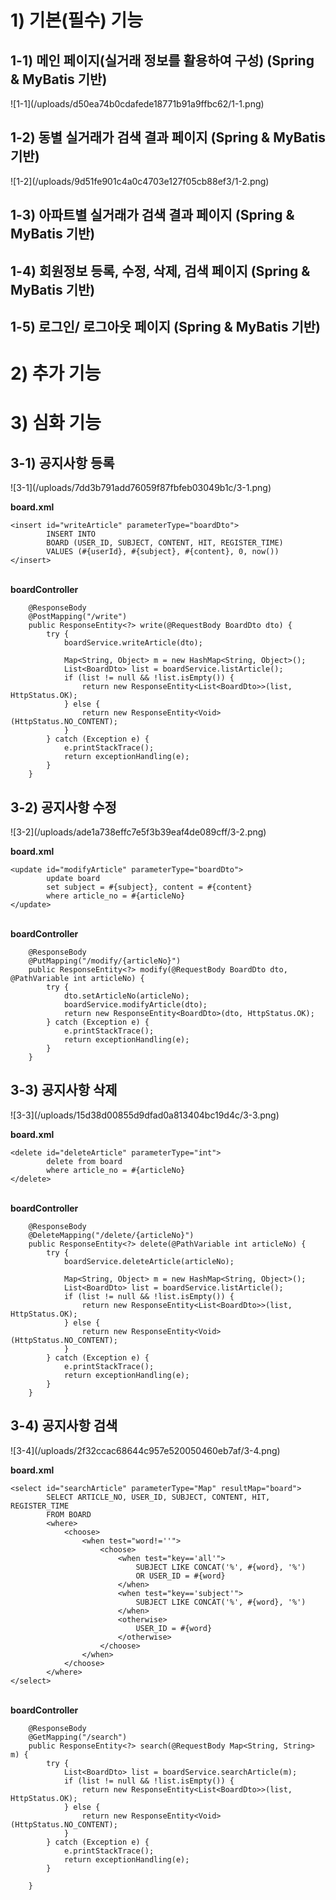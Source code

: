 <h1>1) 기본(필수) 기능</h1>
<h2>1-1) 메인 페이지(실거래 정보를 활용하여 구성) (Spring & MyBatis 기반)</h2>
![1-1](/uploads/d50ea74b0cdafede18771b91a9ffbc62/1-1.png)
<h2>1-2) 동별 실거래가 검색 결과 페이지 (Spring & MyBatis 기반)</h2>
![1-2](/uploads/9d51fe901c4a0c4703e127f05cb88ef3/1-2.png)
<h2>1-3) 아파트별 실거래가 검색 결과 페이지 (Spring & MyBatis 기반)</h2>
<h2>1-4) 회원정보 등록, 수정, 삭제, 검색 페이지 (Spring & MyBatis 기반)</h2>
<h2>1-5) 로그인/ 로그아웃 페이지 (Spring & MyBatis 기반)</h2>
<h1>2) 추가 기능</h1>
<h1>3) 심화 기능</h1>
<h2>3-1) 공지사항 등록</h2>
![3-1](/uploads/7dd3b791add76059f87fbfeb03049b1c/3-1.png)

<b>board.xml</b>

```
<insert id="writeArticle" parameterType="boardDto">
		INSERT INTO
		BOARD (USER_ID, SUBJECT, CONTENT, HIT, REGISTER_TIME)
		VALUES (#{userId}, #{subject}, #{content}, 0, now())
</insert>
```
<br>
<b>boardController</b>

```
	@ResponseBody
	@PostMapping("/write")
	public ResponseEntity<?> write(@RequestBody BoardDto dto) {
		try {
			boardService.writeArticle(dto);

			Map<String, Object> m = new HashMap<String, Object>();
			List<BoardDto> list = boardService.listArticle();
			if (list != null && !list.isEmpty()) {
				return new ResponseEntity<List<BoardDto>>(list, HttpStatus.OK);
			} else {
				return new ResponseEntity<Void>(HttpStatus.NO_CONTENT);
			}
		} catch (Exception e) {
			e.printStackTrace();
			return exceptionHandling(e);
		}
	}
```

<h2>3-2) 공지사항 수정</h2>
![3-2](/uploads/ade1a738effc7e5f3b39eaf4de089cff/3-2.png)

<b>board.xml</b>
```
<update id="modifyArticle" parameterType="boardDto">
		update board
		set subject = #{subject}, content = #{content}
		where article_no = #{articleNo}
</update>
```
<br>
<b>boardController</b>

```
	@ResponseBody
	@PutMapping("/modify/{articleNo}")
	public ResponseEntity<?> modify(@RequestBody BoardDto dto, @PathVariable int articleNo) {
		try {
			dto.setArticleNo(articleNo);
			boardService.modifyArticle(dto);
			return new ResponseEntity<BoardDto>(dto, HttpStatus.OK);
		} catch (Exception e) {
			e.printStackTrace();
			return exceptionHandling(e);
		}
	}
```

<h2>3-3) 공지사항 삭제</h2>
![3-3](/uploads/15d38d00855d9dfad0a813404bc19d4c/3-3.png)

<b>board.xml</b>
```
<delete id="deleteArticle" parameterType="int">
		delete from board
		where article_no = #{articleNo}
</delete>
```
<br>
<b>boardController</b>

```
	@ResponseBody
	@DeleteMapping("/delete/{articleNo}")
	public ResponseEntity<?> delete(@PathVariable int articleNo) {
		try {
			boardService.deleteArticle(articleNo);

			Map<String, Object> m = new HashMap<String, Object>();
			List<BoardDto> list = boardService.listArticle();
			if (list != null && !list.isEmpty()) {
				return new ResponseEntity<List<BoardDto>>(list, HttpStatus.OK);
			} else {
				return new ResponseEntity<Void>(HttpStatus.NO_CONTENT);
			}
		} catch (Exception e) {
			e.printStackTrace();
			return exceptionHandling(e);
		}
	}
```

<h2>3-4) 공지사항 검색</h2>
![3-4](/uploads/2f32ccac68644c957e520050460eb7af/3-4.png)

<b>board.xml</b>
```
<select id="searchArticle" parameterType="Map" resultMap="board">
		SELECT ARTICLE_NO, USER_ID, SUBJECT, CONTENT, HIT, REGISTER_TIME
		FROM BOARD
		<where>
			<choose>
				<when test="word!=''">
					<choose>
						<when test="key=='all'">
							SUBJECT LIKE CONCAT('%', #{word}, '%')
							OR USER_ID = #{word}
						</when>
						<when test="key=='subject'">
							SUBJECT LIKE CONCAT('%', #{word}, '%')
						</when>
						<otherwise>
							USER_ID = #{word}
						</otherwise>
					</choose>
				</when>
			</choose>
		</where>
</select>
```

<br>
<b>boardController</b>

```
	@ResponseBody
	@GetMapping("/search")
	public ResponseEntity<?> search(@RequestBody Map<String, String> m) {
		try {
			List<BoardDto> list = boardService.searchArticle(m);
			if (list != null && !list.isEmpty()) {
				return new ResponseEntity<List<BoardDto>>(list, HttpStatus.OK);
			} else {
				return new ResponseEntity<Void>(HttpStatus.NO_CONTENT);
			}
		} catch (Exception e) {
			e.printStackTrace();
			return exceptionHandling(e);
		}

	}
```


